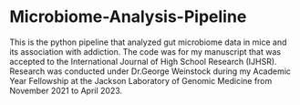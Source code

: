 # Microbiome-Analysis-Pipeline
This is the python pipeline that analyzed gut microbiome data in mice and its association with addiction. The code was for my manuscript that was accepted to the International Journal of High School Research (IJHSR). Research was conducted under Dr.George Weinstock during my Academic Year Fellowship at the Jackson Laboratory of Genomic Medicine from November 2021 to April 2023.
